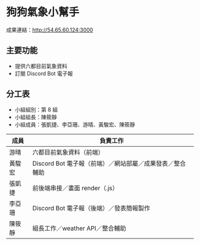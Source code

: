 # 狗狗氣象小幫手

成果連結：http://54.65.60.124:3000

## 主要功能

- 提供六都目前氣象資料
- 訂閱 Discord Bot 電子報

## 分工表

- 小組組別：第 8 組
- 小組組長：陳筱靜
- 小組成員：張凱捷、李亞珊、游晴、黃駿宏、陳筱靜

| 成員   | 負責工作                                                 |
| ------ | -------------------------------------------------------- |
| 游晴   | 六都目前氣象資料（前端）                                 |
| 黃駿宏 | Discord Bot 電子報（前端）／網站部屬／成果發表／整合輔助 |
| 張凱捷 | 前後端串接／畫面 render（.js）                           |
| 李亞珊 | Discord Bot 電子報（後端）／發表簡報製作                 |
| 陳筱靜 | 組長工作／weather API／整合輔助                          |
